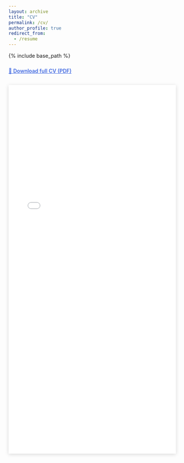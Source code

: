 ```yaml
---
layout: archive
title: "CV"
permalink: /cv/
author_profile: true
redirect_from:
  - /resume
---
```

{% include base_path %}

<div style="margin-top: 1.5rem;">
  <p style="margin-top:0.8rem;">
    <a href="/files/Yeonju_Lee_CV.pdf"
       style="text-decoration:underline; font-weight:600; color:#4169E1;">
       📄 Download full CV (PDF)
    </a>
  </p>

  <iframe
    src="/files/Yeonju_Lee_CV.pdf"
    width="90%"
    height="1000px"
    style="border:none; box-shadow: 0 2px 10px rgba(0,0,0,0.15); margin-top: 1rem;">
  </iframe>
</div>

